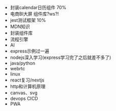 * 封装calendar日历组件 70%
* 电商BI大屏 组件库?ws?!
* jest测试框架 10%
* MDN知识
* 封装组件库
* 流程引擎
* AI
* express示例过一遍
* nodejs深入学习(express学习完了之后就差不多了)
* java/python
* webrtc
* linux
* react复习/nextjs
* http和计算机原理
* canvas、svg
* devops CICD
* PWA